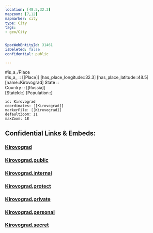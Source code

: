```yaml
---
location: [48.5,32.3] 
mapzoom: [7,12] 
mapmarker: city 
type: City
tags:
- geo/City


SpocWebEntityId: 31461
isDeleted: false
confidential: public

---
```

#is_a_/Place  
#is_a_ :: [[Place]] 
[has_place_longitude::32.3] 
[has_place_latitude::48.5] 
[name::Kirovograd] 
State ::  
Country :: [[Russia]]  
[StateId::] 
[Population::] 



```leaflet
id: Kirovograd
coordinates: [[Kirovograd]] 
markerFile: [[Kirovograd]] 
defaultZoom: 11 
maxZoom: 18
```


## Confidential Links & Embeds: 

### [Kirovograd](/_Standards/Earth/Continent/Europe/Europe~East/Ukraine/Regions~Ukraine/Kirovohrad/City/Kirovograd.md) 

### [Kirovograd.public](/_public/Earth/Continent/Europe/Europe~East/Ukraine/Regions~Ukraine/Kirovohrad/City/Kirovograd.public.md) 

### [Kirovograd.internal](/_internal/Earth/Continent/Europe/Europe~East/Ukraine/Regions~Ukraine/Kirovohrad/City/Kirovograd.internal.md) 

### [Kirovograd.protect](/_protect/Earth/Continent/Europe/Europe~East/Ukraine/Regions~Ukraine/Kirovohrad/City/Kirovograd.protect.md) 

### [Kirovograd.private](/_private/Earth/Continent/Europe/Europe~East/Ukraine/Regions~Ukraine/Kirovohrad/City/Kirovograd.private.md) 

### [Kirovograd.personal](/_personal/Earth/Continent/Europe/Europe~East/Ukraine/Regions~Ukraine/Kirovohrad/City/Kirovograd.personal.md) 

### [Kirovograd.secret](/_secret/Earth/Continent/Europe/Europe~East/Ukraine/Regions~Ukraine/Kirovohrad/City/Kirovograd.secret.md)

